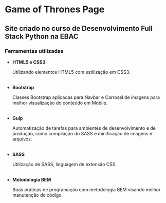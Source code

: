 # Game of Thrones Page

## Site criado no curso de Desenvolvimento Full Stack Python na EBAC

### Ferramentas utilizadas

<ul>
    <li><b>HTML5 e CSS3</b></li>
    <p>Utilizando elementos HTML5 com estilização em CSS3.</p><br>
    <li><b>Bootstrap</b></li>
    <p>Classes Bootstrap aplicadas para Navbar e Carrosel de imagens para melhor visualização do conteúdo em Mobile.</p><br>
    <li><b>Gulp</b></li>
    <p>Automatização de tarefas para ambientes de desenvolvimento e de produção, como compilação do SASS e minificação de imagens e arquivos.</p><br>
    <li><b>SASS</b></li>
    <p>Utilização de SASS, linguagem de extensão CSS.</p><br>
    <li><b>Metodologia BEM</b></li>
    <p>Boas práticas de programação com metodologia BEM visando melhor manutenção do código.</p>
</ul>